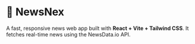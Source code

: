 # 📰 NewsNex

A fast, responsive news web app built with **React + Vite + Tailwind CSS**. It fetches real-time news using the NewsData.io API.


 
 
